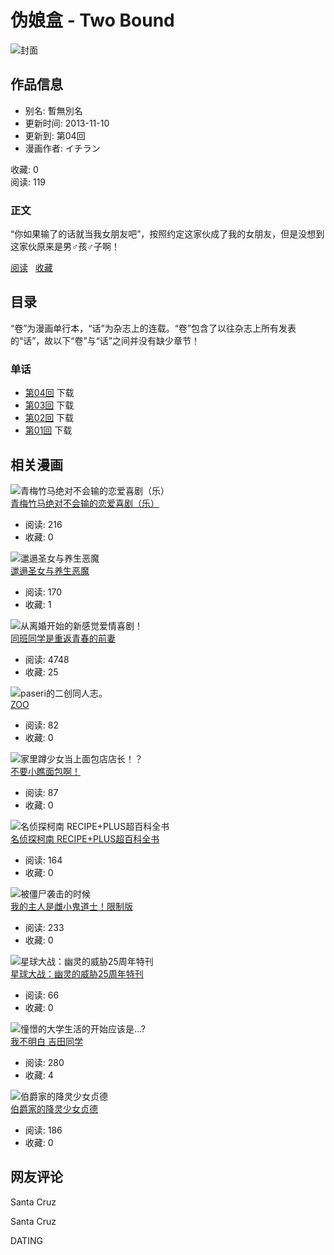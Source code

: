 # 伪娘盒 - Two Bound

![封面](https://imgmh.v2merge.cn/mh_cover/10095.jpg)

## 作品信息

- 别名: 暫無別名
- 更新时间: 2013-11-10
- 更新到: 第04回
- 漫画作者: イチラン

收藏: 0  
阅读: 119

### 正文

“你如果输了的话就当我女朋友吧”，按照约定这家伙成了我的女朋友，但是没想到这家伙原来是男♂孩♂子啊！

[阅读](./plugin.php?id=jameson_manhua&a=read&zjid=878358&kuid=148701)   [收藏](javascript:;)

## 目录

“卷”为漫画单行本，“话”为杂志上的连载。“卷”包含了以往杂志上所有发表的“话”，故以下“卷”与“话”之间并没有缺少章节！

### 单话

- [第04回](./plugin.php?id=jameson_manhua&a=read&kuid=148701&zjid=878355) 下载
- [第03回](./plugin.php?id=jameson_manhua&a=read&kuid=148701&zjid=878356) 下载
- [第02回](./plugin.php?id=jameson_manhua&a=read&kuid=148701&zjid=878357) 下载
- [第01回](./plugin.php?id=jameson_manhua&a=read&kuid=148701&zjid=878358) 下载

## 相关漫画

![青梅竹马绝对不会输的恋爱喜剧（乐）](https://imgmh.v2merge.cn/mh_cover/52086.jpg)  
[青梅竹马绝对不会输的恋爱喜剧（乐）](./plugin.php?id=jameson_manhua&c=index&a=bofang&kuid=190662)  
- 阅读: 216  
- 收藏: 0  

![邋遢圣女与养生恶魔](https://imgmh.v2merge.cn/mh_cover/52094.jpg)  
[邋遢圣女与养生恶魔](./plugin.php?id=jameson_manhua&c=index&a=bofang&kuid=190670)  
- 阅读: 170  
- 收藏: 1  

![从离婚开始的新感觉爱情喜剧！](https://imgmh.v2merge.cn/mh_cover/52124.jpg)  
[同班同学是重返青春的前妻](./plugin.php?id=jameson_manhua&c=index&a=bofang&kuid=190700)  
- 阅读: 4748  
- 收藏: 25  

![paseri的二创同人志。](https://imgmh.v2merge.cn/mh_cover/52191.jpg)  
[ZOO](./plugin.php?id=jameson_manhua&c=index&a=bofang&kuid=190767)  
- 阅读: 82  
- 收藏: 0  

![家里蹲少女当上面包店店长！？](https://imgmh.v2merge.cn/mh_cover/52354.jpg)  
[不要小瞧面包啊！](./plugin.php?id=jameson_manhua&c=index&a=bofang&kuid=190930)  
- 阅读: 87  
- 收藏: 0  

![名侦探柯南 RECIPE+PLUS超百科全书](https://imgmh.v2merge.cn/mh_cover/52386.jpg)  
[名侦探柯南 RECIPE+PLUS超百科全书](./plugin.php?id=jameson_manhua&c=index&a=bofang&kuid=190962)  
- 阅读: 164  
- 收藏: 0  

![被僵尸袭击的时候](https://imgmh.v2merge.cn/mh_cover/52391.jpg)  
[我的主人是雌小鬼道士！限制版](./plugin.php?id=jameson_manhua&c=index&a=bofang&kuid=190967)  
- 阅读: 233  
- 收藏: 0  

![星球大战：幽灵的威胁25周年特刊](https://imgmh.v2merge.cn/mh_cover/52512.jpg)  
[星球大战：幽灵的威胁25周年特刊](./plugin.php?id=jameson_manhua&c=index&a=bofang&kuid=191088)  
- 阅读: 66  
- 收藏: 0  

![憧憬的大学生活的开始应该是...?](https://imgmh.v2merge.cn/mh_cover/52563.jpg)  
[我不明白 吉田同学](./plugin.php?id=jameson_manhua&c=index&a=bofang&kuid=191139)  
- 阅读: 280  
- 收藏: 4  

![伯爵家的降灵少女贞德](https://imgmh.v2merge.cn/mh_cover/52631.jpg)  
[伯爵家的降灵少女贞德](./plugin.php?id=jameson_manhua&c=index&a=bofang&kuid=191207)  
- 阅读: 186  
- 收藏: 0  

## 网友评论

Santa Cruz

Santa Cruz

DATING
